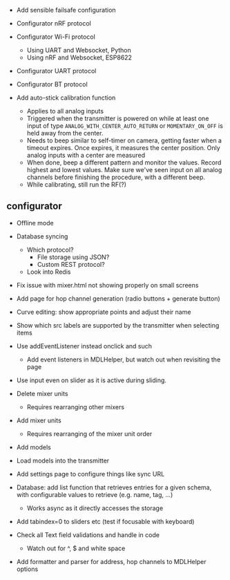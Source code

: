 - Add sensible failsafe configuration

- Configurator nRF protocol
- Configurator Wi-Fi protocol
  - Using UART and Websocket, Python
  - Using nRF and Websocket, ESP8622
- Configurator UART protocol
- Configurator BT protocol

- Add auto-stick calibration function
    - Applies to all analog inputs
    - Triggered when the transmitter is powered on while at least one input
      of type `ANALOG_WITH_CENTER_AUTO_RETURN` or `MOMENTARY_ON_OFF` is
      held away from the center.
    - Needs to beep similar to self-timer on camera, getting faster when a
      timeout expires. Once expires, it measures the center position.
      Only analog inputs with a center are measured
    - When done, beep a different pattern and monitor the values. Record highest
      and lowest values. Make sure we've seen input on all analog channels
      before finishing the procedure, with a different beep.
    - While calibrating, still run the RF(?)


## configurator
- Offline mode
- Database syncing
  - Which protocol?
    - File storage using JSON?
    - Custom REST protocol?
  - Look into Redis

- Fix issue with mixer.html not showing properly on small screens
- Add page for hop channel generation (radio buttons + generate button)

- Curve editing: show appropriate points and adjust their name

- Show which src labels are supported by the transmitter when selecting items

- Use addEventListener instead onclick and such
  - Add event listeners in MDLHelper, but watch out when revisiting the page
- Use input even on slider as it is active during sliding.

- Delete mixer units
  - Requires rearranging other mixers
- Add mixer units
  - Requires rearranging of the mixer unit order
- Add models
- Load models into the transmitter
- Add settings page to configure things like sync URL

- Database: add list function that retrieves entries for a given schema, with
  configurable values to  retrieve (e.g. name, tag, ...)
  - Works async as it directly accesses the storage

- Add tabindex=0 to sliders etc (test if focusable with keyboard)

- Check all Text field validations and handle in code
  - Watch out for ^, $ and white space

- Add formatter and parser for address, hop channels to MDLHelper options
